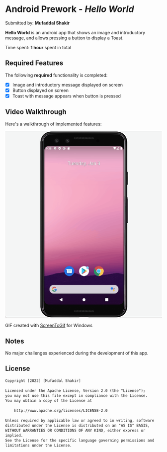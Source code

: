 # Android Prework - *Hello World*

Submitted by: **Mufaddal Shakir**

**Hello World** is an android app that shows an image and introductory message, and allows pressing a button to display a Toast. 

Time spent: **1 hour** spent in total

## Required Features

The following **required** functionality is completed:

* [x] Image and introductory message displayed on screen
* [x] Button displayed on screen
* [x] Toast with message appears when button is pressed 

## Video Walkthrough

Here's a walkthrough of implemented features:

<img src='HelloWorld.gif' title='HelloWorld_Roses' width='' alt='HelloWorld_Roses' />

GIF created with [ScreenToGif](https://www.screentogif.com/) for Windows


## Notes

No major challenges experienced during the development of this app.

## License

    Copyright [2022] [Mufaddal Shakir]

    Licensed under the Apache License, Version 2.0 (the "License");
    you may not use this file except in compliance with the License.
    You may obtain a copy of the License at

        http://www.apache.org/licenses/LICENSE-2.0

    Unless required by applicable law or agreed to in writing, software
    distributed under the License is distributed on an "AS IS" BASIS,
    WITHOUT WARRANTIES OR CONDITIONS OF ANY KIND, either express or implied.
    See the License for the specific language governing permissions and
    limitations under the License.
